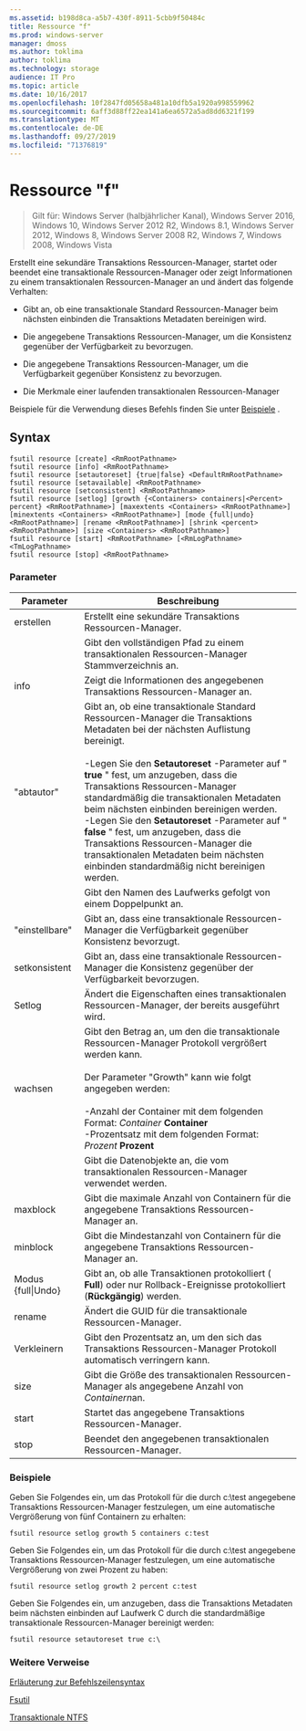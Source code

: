 ```yaml
---
ms.assetid: b198d8ca-a5b7-430f-8911-5cbb9f50484c
title: Ressource "f"
ms.prod: windows-server
manager: dmoss
ms.author: toklima
author: toklima
ms.technology: storage
audience: IT Pro
ms.topic: article
ms.date: 10/16/2017
ms.openlocfilehash: 10f2847fd05658a481a10dfb5a1920a998559962
ms.sourcegitcommit: 6aff3d88ff22ea141a6ea6572a5ad8dd6321f199
ms.translationtype: MT
ms.contentlocale: de-DE
ms.lasthandoff: 09/27/2019
ms.locfileid: "71376819"
---
```

# <a name="fsutil-resource"></a>Ressource "f"
>Gilt für: Windows Server (halbjährlicher Kanal), Windows Server 2016, Windows 10, Windows Server 2012 R2, Windows 8.1, Windows Server 2012, Windows 8, Windows Server 2008 R2, Windows 7, Windows 2008, Windows Vista

Erstellt eine sekundäre Transaktions Ressourcen-Manager, startet oder beendet eine transaktionale Ressourcen-Manager oder zeigt Informationen zu einem transaktionalen Ressourcen-Manager an und ändert das folgende Verhalten:

-   Gibt an, ob eine transaktionale Standard Ressourcen-Manager beim nächsten einbinden die Transaktions Metadaten bereinigen wird.

-   Die angegebene Transaktions Ressourcen-Manager, um die Konsistenz gegenüber der Verfügbarkeit zu bevorzugen.

-   Die angegebene Transaktions Ressourcen-Manager, um die Verfügbarkeit gegenüber Konsistenz zu bevorzugen.

-   Die Merkmale einer laufenden transaktionalen Ressourcen-Manager

Beispiele für die Verwendung dieses Befehls finden Sie unter [Beispiele](#BKMK_examples) .

## <a name="syntax"></a>Syntax

```
fsutil resource [create] <RmRootPathname>
fsutil resource [info] <RmRootPathname>
fsutil resource [setautoreset] {true|false} <DefaultRmRootPathname>
fsutil resource [setavailable] <RmRootPathname>
fsutil resource [setconsistent] <RmRootPathname>
fsutil resource [setlog] [growth {<Containers> containers|<Percent> percent} <RmRootPathname>] [maxextents <Containers> <RmRootPathname>] [minextents <Containers> <RmRootPathname>] [mode {full|undo} <RmRootPathname>] [rename <RmRootPathname>] [shrink <percent> <RmRootPathname>] [size <Containers> <RmRootPathname>]
fsutil resource [start] <RmRootPathname> [<RmLogPathname> <TmLogPathname>
fsutil resource [stop] <RmRootPathname>
```

### <a name="parameters"></a>Parameter

|        Parameter        |                                                                                                                                                                                                                                        Beschreibung                                                                                                                                                                                                                                         |
|-------------------------|--------------------------------------------------------------------------------------------------------------------------------------------------------------------------------------------------------------------------------------------------------------------------------------------------------------------------------------------------------------------------------------------------------------------------------------------------------------------------------------------|
|         erstellen          |                                                                                                                                                                                                                    Erstellt eine sekundäre Transaktions Ressourcen-Manager.                                                                                                                                                                                                                     |
|    <RmRootPathname>     |                                                                                                                                                                                                        Gibt den vollständigen Pfad zu einem transaktionalen Ressourcen-Manager Stammverzeichnis an.                                                                                                                                                                                                         |
|          info           |                                                                                                                                                                                                            Zeigt die Informationen des angegebenen Transaktions Ressourcen-Manager an.                                                                                                                                                                                                            |
|      "abtautor"       | Gibt an, ob eine transaktionale Standard Ressourcen-Manager die Transaktions Metadaten bei der nächsten Auflistung bereinigt.<br /><br />-Legen Sie den **Setautoreset** -Parameter auf " **true** " fest, um anzugeben, dass die Transaktions Ressourcen-Manager standardmäßig die transaktionalen Metadaten beim nächsten einbinden bereinigen werden.<br />-Legen Sie den **Setautoreset** -Parameter auf " **false** " fest, um anzugeben, dass die Transaktions Ressourcen-Manager die transaktionalen Metadaten beim nächsten einbinden standardmäßig nicht bereinigen werden. |
| <DefaultRmRootPathname> |                                                                                                                                                                                                                       Gibt den Namen des Laufwerks gefolgt von einem Doppelpunkt an.                                                                                                                                                                                                                        |
|      "einstellbare"       |                                                                                                                                                                                                 Gibt an, dass eine transaktionale Ressourcen-Manager die Verfügbarkeit gegenüber Konsistenz bevorzugt.                                                                                                                                                                                                 |
|      setkonsistent      |                                                                                                                                                                                                 Gibt an, dass eine transaktionale Ressourcen-Manager die Konsistenz gegenüber der Verfügbarkeit bevorzugen.                                                                                                                                                                                                 |
|         Setlog          |                                                                                                                                                                                                  Ändert die Eigenschaften eines transaktionalen Ressourcen-Manager, der bereits ausgeführt wird.                                                                                                                                                                                                  |
|         wachsen          |                                                                                                  Gibt den Betrag an, um den die transaktionale Ressourcen-Manager Protokoll vergrößert werden kann.<br /><br />Der Parameter "Growth" kann wie folgt angegeben werden:<br /><br />-Anzahl der Container mit dem folgenden Format: _Container_ **Container**<br />-Prozentsatz mit dem folgenden Format: _Prozent_ **Prozent**                                                                                                   |
|      <containers>       |                                                                                                                                                                                                      Gibt die Datenobjekte an, die vom transaktionalen Ressourcen-Manager verwendet werden.                                                                                                                                                                                                       |
|        maxblock        |                                                                                                                                                                                                Gibt die maximale Anzahl von Containern für die angegebene Transaktions Ressourcen-Manager an.                                                                                                                                                                                                |
|        minblock        |                                                                                                                                                                                                Gibt die Mindestanzahl von Containern für die angegebene Transaktions Ressourcen-Manager an.                                                                                                                                                                                                |
|  Modus {full&#124;Undo}  |                                                                                                                                                                                        Gibt an, ob alle Transaktionen protokolliert ( **Full**) oder nur Rollback-Ereignisse protokolliert (**Rückgängig**) werden.                                                                                                                                                                                         |
|         rename          |                                                                                                                                                                                                                  Ändert die GUID für die transaktionale Ressourcen-Manager.                                                                                                                                                                                                                  |
|         Verkleinern          |                                                                                                                                                                                              Gibt den Prozentsatz an, um den sich das Transaktions Ressourcen-Manager Protokoll automatisch verringern kann.                                                                                                                                                                                              |
|          size           |                                                                                                                                                                                              Gibt die Größe des transaktionalen Ressourcen-Manager als angegebene Anzahl von *Containern*an.                                                                                                                                                                                               |
|          start          |                                                                                                                                                                                                                    Startet das angegebene Transaktions Ressourcen-Manager.                                                                                                                                                                                                                    |
|          stop           |                                                                                                                                                                                                                    Beendet den angegebenen transaktionalen Ressourcen-Manager.                                                                                                                                                                                                                     |

### <a name="BKMK_examples"></a>Beispiele
Geben Sie Folgendes ein, um das Protokoll für die durch c:\test angegebene Transaktions Ressourcen-Manager festzulegen, um eine automatische Vergrößerung von fünf Containern zu erhalten:

```
fsutil resource setlog growth 5 containers c:test
```

Geben Sie Folgendes ein, um das Protokoll für die durch c:\test angegebene Transaktions Ressourcen-Manager festzulegen, um eine automatische Vergrößerung von zwei Prozent zu haben:

```
fsutil resource setlog growth 2 percent c:test
```

Geben Sie Folgendes ein, um anzugeben, dass die Transaktions Metadaten beim nächsten einbinden auf Laufwerk C durch die standardmäßige transaktionale Ressourcen-Manager bereinigt werden:

```
fsutil resource setautoreset true c:\  
```

### <a name="additional-references"></a>Weitere Verweise
[Erläuterung zur Befehlszeilensyntax](Command-Line-Syntax-Key.md)

[Fsutil](Fsutil.md)

[Transaktionale NTFS](https://go.microsoft.com/fwlink/?LinkID=165402)


